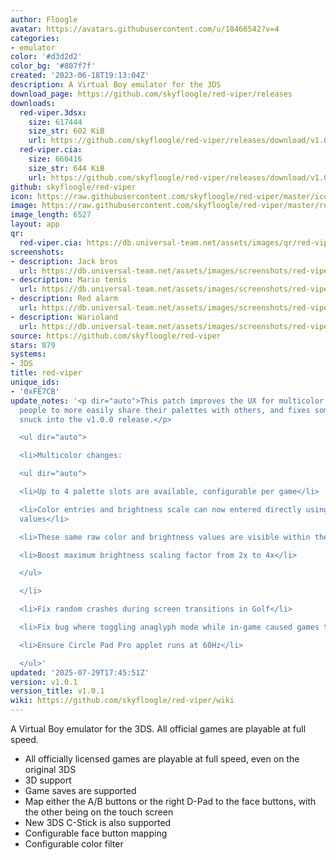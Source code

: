 ```yaml
---
author: Floogle
avatar: https://avatars.githubusercontent.com/u/18466542?v=4
categories:
- emulator
color: '#d3d2d2'
color_bg: '#807f7f'
created: '2023-06-18T19:13:04Z'
description: A Virtual Boy emulator for the 3DS
download_page: https://github.com/skyfloogle/red-viper/releases
downloads:
  red-viper.3dsx:
    size: 617444
    size_str: 602 KiB
    url: https://github.com/skyfloogle/red-viper/releases/download/v1.0.1/red-viper.3dsx
  red-viper.cia:
    size: 660416
    size_str: 644 KiB
    url: https://github.com/skyfloogle/red-viper/releases/download/v1.0.1/red-viper.cia
github: skyfloogle/red-viper
icon: https://raw.githubusercontent.com/skyfloogle/red-viper/master/icon.png
image: https://raw.githubusercontent.com/skyfloogle/red-viper/master/resources/banner.png
image_length: 6527
layout: app
qr:
  red-viper.cia: https://db.universal-team.net/assets/images/qr/red-viper-cia.png
screenshots:
- description: Jack bros
  url: https://db.universal-team.net/assets/images/screenshots/red-viper/jack-bros.png
- description: Mario tenis
  url: https://db.universal-team.net/assets/images/screenshots/red-viper/mario-tenis.png
- description: Red alarm
  url: https://db.universal-team.net/assets/images/screenshots/red-viper/red-alarm.png
- description: Warioland
  url: https://db.universal-team.net/assets/images/screenshots/red-viper/warioland.png
source: https://github.com/skyfloogle/red-viper
stars: 879
systems:
- 3DS
title: red-viper
unique_ids:
- '0xFE7CB'
update_notes: '<p dir="auto">This patch improves the UX for multicolor mode, allowing
  people to more easily share their palettes with others, and fixes some bugs that
  snuck into the v1.0.0 release.</p>

  <ul dir="auto">

  <li>Multicolor changes:

  <ul dir="auto">

  <li>Up to 4 palette slots are available, configurable per game</li>

  <li>Color entries and brightness scale can now entered directly using hex color
  values</li>

  <li>These same raw color and brightness values are visible within the emulator</li>

  <li>Boost maximum brightness scaling factor from 2x to 4x</li>

  </ul>

  </li>

  <li>Fix random crashes during screen transitions in Golf</li>

  <li>Fix bug where toggling anaglyph mode while in-game caused games to speed up</li>

  <li>Ensure Circle Pad Pro applet runs at 60Hz</li>

  </ul>'
updated: '2025-07-29T17:45:51Z'
version: v1.0.1
version_title: v1.0.1
wiki: https://github.com/skyfloogle/red-viper/wiki
---
```

A Virtual Boy emulator for the 3DS. All official games are playable at full speed.
* All officially licensed games are playable at full speed, even on the original 3DS
* 3D support
* Game saves are supported
* Map either the A/B buttons or the right D-Pad to the face buttons, with the other being on the touch screen
* New 3DS C-Stick is also supported
* Configurable face button mapping
* Configurable color filter